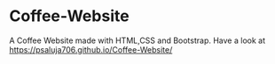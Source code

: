 # Coffee-Website
A Coffee Website made with HTML,CSS and Bootstrap.
Have a look at https://psaluja706.github.io/Coffee-Website/
